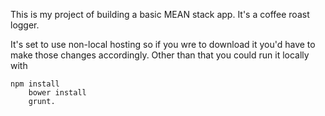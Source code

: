 This is my project of building a basic MEAN stack app. It's a coffee roast logger.

It's set to use non-local hosting so if you wre to download it you'd have to make those changes accordingly. Other than that you could run it locally with

    npm install
		bower install
		grunt.